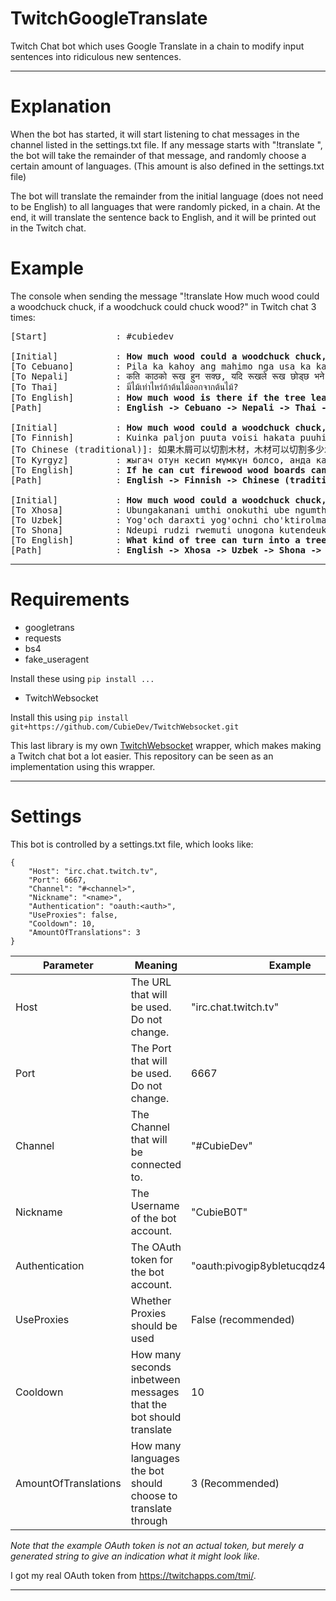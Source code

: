 # TwitchGoogleTranslate
Twitch Chat bot which uses Google Translate in a chain to modify input sentences into ridiculous new sentences.

---
# Explanation
When the bot has started, it will start listening to chat messages in the channel listed in the settings.txt file. If any message starts with "!translate ", the bot will take the remainder of that message, and randomly choose a certain amount of languages. (This amount is also defined in the settings.txt file)

The bot will translate the remainder from the initial language (does not need to be English) to all languages that were randomly picked, in a chain. At the end, it will translate the sentence back to English, and it will be printed out in the Twitch chat.

# Example

The console when sending the message "!translate How much wood could a woodchuck chuck, if a woodchuck could chuck wood?" in Twitch chat 3 times:

<pre>
[Start]             : #cubiedev

[Initial]           : <b>How much wood could a woodchuck chuck, if a woodchuck could chuck wood?</b>
[To Cebuano]        : Pila ka kahoy ang mahimo nga usa ka kahoy nga kahoy, kung ang usa ka kahoy nga kahoy makagisi sa kahoy?
[To Nepali]         : कति काठको रूख हुन सक्छ, यदि रूखले रूख छोड्छ भने?
[To Thai]           : มีไม้เท่าไหร่ถ้าต้นไม้ออกจากต้นไม้?
[To English]        : <b>How much wood is there if the tree leaves the tree?</b>
[Path]              : <b>English -> Cebuano -> Nepali -> Thai -> English</b>

[Initial]           : <b>How much wood could a woodchuck chuck, if a woodchuck could chuck wood?</b>
[To Finnish]        : Kuinka paljon puuta voisi hakata puuhihnaa, jos puukouru voisi hakata puuta?
[To Chinese (traditional)]: 如果木屑可以切割木材，木材可以切割多少木材？
[To Kyrgyz]         : жыгач отун кесип мүмкүн болсо, анда канча жыгач устун кесип болот?
[To English]        : <b>If he can cut firewood wood boards can be cut?</b>
[Path]              : <b>English -> Finnish -> Chinese (traditional) -> Kyrgyz -> English</b>

[Initial]           : <b>How much wood could a woodchuck chuck, if a woodchuck could chuck wood?</b>
[To Xhosa]          : Ubungakanani umthi onokuthi ube ngumthi we-woodchuck chuck, ukuba i-woodchuck yayingakwazi ukuxubha ukhuni?
[To Uzbek]          : Yog'och daraxti yog'ochni cho'ktirolmasa, daraxt daraxt daraxti qanday daraxtga aylanishi mumkin?
[To Shona]          : Ndeupi rudzi rwemuti unogona kutendeuka mumuti kana muti wehuni usingadziki huni?
[To English]        : <b>What kind of tree can turn into a tree or wood tree without wood?</b>
[Path]              : <b>English -> Xhosa -> Uzbek -> Shona -> English</b>
</pre>
---

# Requirements
* googletrans
* requests
* bs4
* fake_useragent

Install these using `pip install ...`

* TwitchWebsocket

Install this using `pip install git+https://github.com/CubieDev/TwitchWebsocket.git`

This last library is my own [TwitchWebsocket](https://github.com/CubieDev/TwitchWebsocket) wrapper, which makes making a Twitch chat bot a lot easier.
This repository can be seen as an implementation using this wrapper.

---

# Settings
This bot is controlled by a settings.txt file, which looks like:
```
{
    "Host": "irc.chat.twitch.tv",
    "Port": 6667,
    "Channel": "#<channel>",
    "Nickname": "<name>",
    "Authentication": "oauth:<auth>",
    "UseProxies": false,
    "Cooldown": 10,
    "AmountOfTranslations": 3
}
```

| **Parameter**        | **Meaning** | **Example** |
| -------------------- | ----------- | ----------- |
| Host                 | The URL that will be used. Do not change.                         | "irc.chat.twitch.tv" |
| Port                 | The Port that will be used. Do not change.                        | 6667 |
| Channel              | The Channel that will be connected to.                            | "#CubieDev" |
| Nickname             | The Username of the bot account.                                  | "CubieB0T" |
| Authentication       | The OAuth token for the bot account.                              | "oauth:pivogip8ybletucqdz4pkhag6itbax" |
| UseProxies           | Whether Proxies should be used                                    | False (recommended) |
| Cooldown             | How many seconds inbetween messages that the bot should translate | 10 |
| AmountOfTranslations | How many languages the bot should choose to translate through     | 3 (Recommended) |

*Note that the example OAuth token is not an actual token, but merely a generated string to give an indication what it might look like.*

I got my real OAuth token from https://twitchapps.com/tmi/.

---
